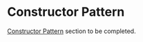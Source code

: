 # Constructor Pattern

[Constructor Pattern](https://addyosmani.com/resources/essentialjsdesignpatterns/book/#constructorpatternjavascript) section to be completed.